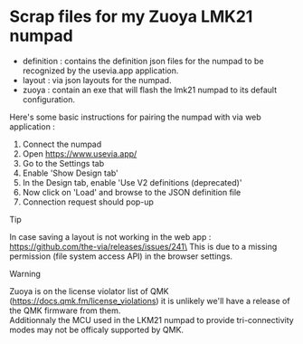 # Scrap files for my Zuoya LMK21 numpad

* definition : contains the definition json files for the numpad to be recognized by the usevia.app application.
* layout : via json layouts for the numpad.
* zuoya : contain an exe that will flash the lmk21 numpad to its default configuration.

Here's some basic instructions for pairing the numpad with via web application :
1. Connect the numpad
2. Open https://www.usevia.app/
3. Go to the Settings tab
4. Enable 'Show Design tab'
5. In the Design tab, enable 'Use V2 definitions (deprecated)'
6. Now click on 'Load' and browse to the JSON definition file
7. Connection request should pop-up

> [!TIP]
> In case saving a layout is not working in the web app : https://github.com/the-via/releases/issues/241\
> This is due to a missing permission (file system access API) in the browser settings.

> [!WARNING]
> Zuoya is on the license violator list of QMK (https://docs.qmk.fm/license_violations) it is unlikely we'll have a release of the QMK firmware from them.\
> Additionnaly the MCU used in the LKM21 numpad to provide tri-connectivity modes may not be officaly supported by QMK.
